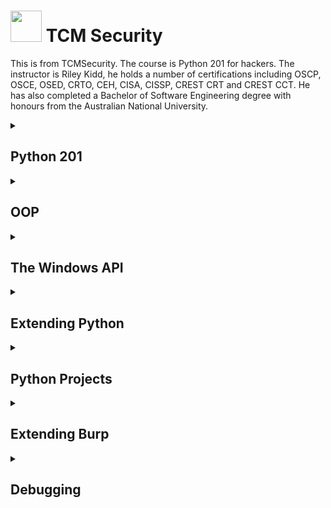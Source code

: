 # <img src="https://i.ibb.co/3ytXhvR/tcm-1.png" width="50"> TCM Security
This is from TCMSecurity. The course is Python 201 for hackers.
The instructor is Riley Kidd, he holds a number of certifications including OSCP, OSCE, OSED, CRTO, CEH, CISA, CISSP, CREST CRT and CREST CCT. He has also completed a Bachelor of Software Engineering degree with honours from the Australian National University.

<details close>
<summary>
<h2> Python 201</h2>
</summary>
<ul>
  <li>Decorators</li>
  <li>Generators</li>
  <li>Serialization</li>
  <li>Closures</li>
</ul>
</details>
<details close>
<summary>
<h2>OOP</h2>
</summary>
<ul>
  <li>Classes, Objects, Methods</li>
  <li>Inheritance</li>
  <li>Encapsulation</li>
  <li>Polymorphism</li>
  <li>Operator Overloading</li>
  <li>Class Decorators</li>
</ul>
</details>
<details close>
<summary>
<h2>The Windows API</h2>
</summary>
<ul>
  <li>C Data Types and Structures</li>
  <li>Interfacing with the Windows API</li>
  <li>Undocumented API Calls</li>
  <li>Direct Syscalls</li>
  <li>Execution from a DLL</li>
</ul>
</details>
<details close>
<summary>
<h2>Extending Python</h2>
</summary>
<ul>
  <li>BeautifulSoup</li>
  <li>Py2exe</li>
  <li>Sockets</li>
  <li>Scapy</li>
  <li>Subprocess</li>
  <li>Threading</li>
  <li>Pycryptodome</li>
  <li>Argparse</li>
</ul>
</details>
<details close>
<summary>
<h2>Python Projects</h2>
</summary>
<ul>
  <li>Project #1 - Remote DLL Injection</li>
  <li>Project #2 - Process Creation and Shellcode Execution (pt1)</li>
  <li>Project #2 - Process Creation and Shellcode Execution (pt2)</li>
  <li>Project #3 - Keylogging a System</li>
  <li>Project #4 - Buffer Overflow</li>
  <li>Project #5 - Encrypted Bind Shell</li>
</ul>
</details>
<details close>
<summary>
<h2>Extending Burp</h2>
</summary>
<ul>
  <li>Start Introduction</li>
  <li>Start Custom Burp Extension</li>
</ul>
</details>
<details close>
<summary>
<h2>Debugging</h2>
</summary>
<ul>
  <li>Start Introduction</li>
  <li>Start Debugging a Script</li>
</ul>
</details>
